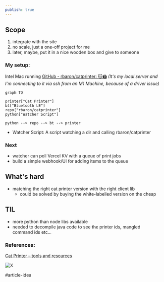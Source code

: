 ```yaml
---
publish: true
---
```



## Scope

1. integrate with the site
2. no scale, just a one-off project for me
3. later, maybe, put it in a nice wooden box and give to someone

### My setup:

Intel Mac running [GitHub - rbaron/catprinter: 🐱🖨](https://github.com/rbaron/catprinter)
*(It's my local server and I'm connecting to it via ssh from an M1 Machine, because of a driver issue)*

```mermaid
graph TD

printer["Cat Printer"]
bt["Bluetooth LE"]
repo["rbaron/catprinter"]
python["Watcher Script"]

python --> repo --> bt --> printer

```


- Watcher Script: A script watching a dir and calling rbaron/catprinter



### Next

- watcher can poll Vercel KV with a queue of print jobs
- build a simple webhook/UI for adding items to the queue


## What's hard
- matching the right cat printer version with the right client lib
	- could be solved by buying the white-labelled version on the cheap

## TIL

- more python than node libs available
- needed to decompile java code to see the printer ids, mangled command ids etc...



### References:
[Cat Printer – tools and resources](<../Cat Printer – tools and resources>)


![X](https://twitter.com/rafalpast/status/1700920284633551275)

#article-idea 

